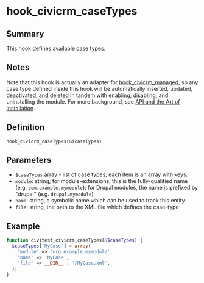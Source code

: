 # hook_civicrm_caseTypes

## Summary

This hook defines available case types.

## Notes

Note that this hook is actually an adapter for [hook_civicrm_managed](/hooks/hook_civicrm_managed.md), so any case type defined inside this hook will be automatically inserted, updated, deactivated, and deleted in tandem with enabling, disabling, and uninstalling the module. For more background, see [API and the Art of Installation](http://civicrm.org/blogs/totten/api-and-art-installation).

## Definition

   `hook_civicrm_caseTypes(&$caseTypes)`

## Parameters

- `$caseTypes` array - list of case types; each item is an array with keys:
- `module`: string; for module-extensions, this is the fully-qualified name (e.g. `com.example.mymodule`); for Drupal modules, the name is prefixed by "drupal" (e.g. `drupal.mymodule`)
- `name`: string, a symbolic name which can be used to track this entity.
- `file`: string, the path to the XML file which defines the case-type

## Example
```php
function civitest_civicrm_caseTypes(&$caseTypes) {
  $caseTypes['MyCase'] = array(
    'module' => 'org.example.mymodule',
    'name' => 'MyCase',
    'file' => __DIR__ . '/MyCase.xml',
  );
}
```
